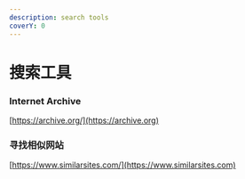```yaml
---
description: search tools
coverY: 0
---
```


# 搜索工具

### Internet Archive

[https://archive.org/](https://archive.org)

### 寻找相似网站

[https://www.similarsites.com/](https://www.similarsites.com)
